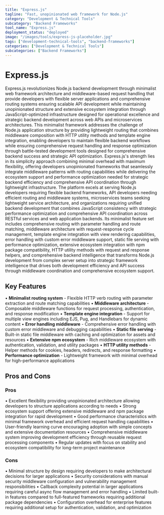 ```yaml
---
title: "Express.js"
tagline: "Fast, unopinionated web framework for Node.js"
category: "Development & Technical Tools"
subcategory: "Backend Frameworks"
tool_name: "Express.js"
deployment_status: "deployed"
image: "/images/tools/express-js-placeholder.jpg"
tags: ["development-technical-tools", "backend-frameworks"]
categories: ["Development & Technical Tools"]
subcategories: ["Backend Frameworks"]
---
```


# Express.js

Express.js revolutionizes Node.js backend development through minimalist web framework architecture and middleware-based request handling that provide developers with flexible server applications and comprehensive routing systems ensuring scalable API development while maintaining unopinionated structure and extensive ecosystem integration through JavaScript-optimized infrastructure designed for operational excellence and strategic backend development across web APIs and microservices architectures. This minimalist framework addresses the challenge of Node.js application structure by providing lightweight routing that combines middleware composition with HTTP utility methods and template engine integration, enabling developers to maintain flexible backend workflows while ensuring comprehensive request handling and response optimization through battle-tested development tools designed for comprehensive backend success and strategic API optimization. Express.js's strength lies in its simplicity approach combining minimal overhead with maximum flexibility, offering developers unopinionated frameworks that seamlessly integrate middleware patterns with routing capabilities while delivering the ecosystem support and performance optimization needed for strategic backend efficiency and comprehensive API coordination through lightweight infrastructure. The platform excels at serving Node.js developers requiring flexible backend frameworks, API developers needing efficient routing and middleware systems, microservices teams seeking lightweight service architecture, and organizations requiring unified backend development that combines JavaScript consistency with strategic performance optimization and comprehensive API coordination across RESTful services and web application backends. Its minimalist feature set includes comprehensive routing with parameter handling and route matching, middleware architecture with request-response cycle management, template engine integration with view rendering capabilities, error handling with custom error middleware support, static file serving with performance optimization, extensive ecosystem integration with npm package compatibility, HTTP utility methods with request and response helpers, and comprehensive backend intelligence that transforms Node.js development from complex server setup into strategic framework intelligence that drives both development efficiency and API success through middleware coordination and comprehensive ecosystem support.

## Key Features

• **Minimalist routing system** - Flexible HTTP verb routing with parameter extraction and route matching capabilities
• **Middleware architecture** - Composable middleware functions for request processing, authentication, and response modification
• **Template engine integration** - Support for multiple view engines including EJS, Pug, and Handlebars for dynamic content
• **Error handling middleware** - Comprehensive error handling with custom error middleware and debugging capabilities
• **Static file serving** - Built-in static file middleware with caching and optimization for assets and resources
• **Extensive npm ecosystem** - Rich middleware ecosystem with authentication, validation, and utility packages
• **HTTP utility methods** - Helper methods for cookies, headers, redirects, and response formatting
• **Performance optimization** - Lightweight framework with minimal overhead for high-performance applications

## Pros and Cons

### Pros
• Excellent flexibility providing unopinionated architecture allowing developers to structure applications according to needs
• Strong ecosystem support offering extensive middleware and npm package integration for rapid development
• Good performance characteristics with minimal framework overhead and efficient request handling capabilities
• User-friendly learning curve encouraging adoption with simple concepts and extensive documentation resources
• Comprehensive middleware system improving development efficiency through reusable request processing components
• Regular updates with focus on stability and ecosystem compatibility for long-term project maintenance

### Cons
• Minimal structure by design requiring developers to make architectural decisions for larger applications
• Security considerations with manual security middleware configuration and vulnerability management responsibilities
• Callback complexity potential in larger applications requiring careful async flow management and error handling
• Limited built-in features compared to full-featured frameworks requiring additional package dependencies
• Configuration overhead for enterprise features requiring additional setup for authentication, validation, and optimization